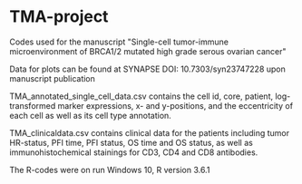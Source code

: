 # TMA-project

Codes used for the manuscript "Single-cell tumor-immune microenvironment of BRCA1/2 mutated high grade serous ovarian cancer"

Data for plots can be found at SYNAPSE DOI: 10.7303/syn23747228 upon manuscript publication

TMA_annotated_single_cell_data.csv contains the cell id, core, patient, log-transformed marker expressions, x- and y-positions, and the eccentricity of each cell as well as its cell type annotation.

TMA_clinicaldata.csv contains clinical data for the patients including tumor HR-status, PFI time, PFI status, OS time and OS status, as well as immunohistochemical stainings for CD3, CD4 and CD8 antibodies.

The R-codes were on run Windows 10, R version 3.6.1 


